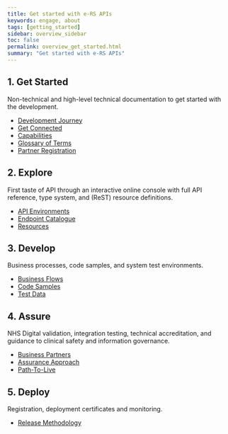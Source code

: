 ```yaml
---
title: Get started with e-RS APIs
keywords: engage, about
tags: [getting_started]
sidebar: overview_sidebar
toc: false
permalink: overview_get_started.html
summary: "Get started with e-RS APIs"
---
```


## 1. Get Started ##

Non-technical and high-level technical documentation to get started with the development.

* [Development Journey](getstarted_development_journey)
* [Get Connected](getstarted_get_connected)
* [Capabilities](getstarted_capabilities)
* [Glossary of Terms](getstarted_glossary_of_terms)
* [Partner Registration](getstarted_partner_registration)

## 2. Explore ##

First taste of API through an interactive online console with full API reference, type system, and (ReST) resource definitions.

* [API Environments](explore_api_environments)
* [Endpoint Catalogue](explore_endpoint_catalogue)
* [Resources](explore_resources)

## 3. Develop ##

Business processes, code samples, and system test environments.

* [Business Flows](develop_business_flows)
* [Code Samples](develop_code_samples)
* [Test Data](develop_test_data)

## 4. Assure ##

NHS Digital validation, integration testing, technical accreditation, and guidance to clinical safety and information governance.

* [Business Partners](assure_business_partners)
* [Assurance Approach](assure_assurance_approach)
* [Path-To-Live](assure_path_to_live)

## 5. Deploy ##

Registration, deployment certificates and monitoring.

* [Release Methodology](deploy_release_methodology)
